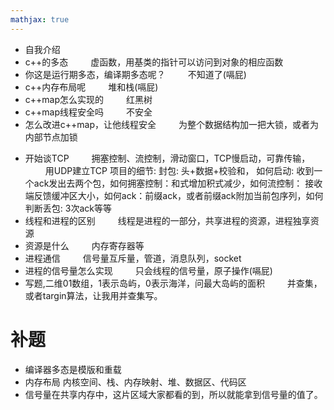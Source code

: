 ```yaml
---
mathjax: true
---
```

- 自我介绍
- c++的多态
&emsp;&emsp; 虚函数，用基类的指针可以访问到对象的相应函数
- 你这是运行期多态，编译期多态呢？
&emsp;&emsp; 不知道了(嗝屁)
- c++内存布局呢
&emsp;&emsp; 堆和栈(嗝屁)
- c++map怎么实现的
&emsp;&emsp; 红黑树
- c++map线程安全吗
&emsp;&emsp; 不安全
- 怎么改进c++map，让他线程安全
&emsp;&emsp; 为整个数据结构加一把大锁，或者为内部节点加锁
<!---more-->
- 开始谈TCP
&emsp;&emsp; 拥塞控制、流控制，滑动窗口，TCP慢启动，可靠传输，
&emsp;&emsp; 用UDP建立TCP 项目的细节: 封包: 头+数据+校验和， 如何启动: 收到一个ack发出去两个包，如何拥塞控制：和式增加积式减少，如何流控制： 接收端反馈缓冲区大小，如何ack：前缀ack，或者前缀ack附加当前包序列，如何判断丢包: 3次ack等等
- 线程和进程的区别
&emsp;&emsp; 线程是进程的一部分，共享进程的资源，进程独享资源
- 资源是什么
&emsp;&emsp; 内存寄存器等
- 进程通信
&emsp;&emsp; 信号量互斥量，管道，消息队列，socket
- 进程的信号量怎么实现
&emsp;&emsp; 只会线程的信号量，原子操作(嗝屁)
- 写题,二维01数组，1表示岛屿，0表示海洋，问最大岛屿的面积
&emsp;&emsp; 并查集，或者targin算法，让我用并查集写。

# 补题
- 编译器多态是模版和重载
- 内存布局 内核空间、栈、内存映射、堆、数据区、代码区
- 信号量在共享内存中，这片区域大家都看的到，所以就能拿到信号量的值了。

